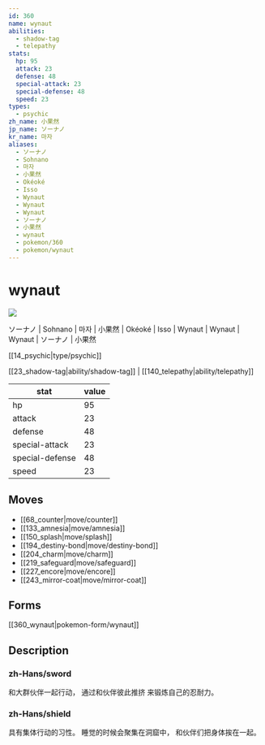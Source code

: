 ```yaml
---
id: 360
name: wynaut
abilities:
  - shadow-tag
  - telepathy
stats:
  hp: 95
  attack: 23
  defense: 48
  special-attack: 23
  special-defense: 48
  speed: 23
types:
  - psychic
zh_name: 小果然
jp_name: ソーナノ
kr_name: 마자
aliases:
  - ソーナノ
  - Sohnano
  - 마자
  - 小果然
  - Okéoké
  - Isso
  - Wynaut
  - Wynaut
  - Wynaut
  - ソーナノ
  - 小果然
  - wynaut
  - pokemon/360
  - pokemon/wynaut
---
```

# wynaut

![](https://raw.githubusercontent.com/PokeAPI/sprites/master/sprites/pokemon/360.png)

ソーナノ | Sohnano | 마자 | 小果然 | Okéoké | Isso | Wynaut | Wynaut | Wynaut | ソーナノ | 小果然

[[14_psychic|type/psychic]]

[[23_shadow-tag|ability/shadow-tag]] | [[140_telepathy|ability/telepathy]]

|stat|value|
|---|---|
|hp|95|
|attack|23|
|defense|48|
|special-attack|23|
|special-defense|48|
|speed|23|


## Moves

- [[68_counter|move/counter]]
- [[133_amnesia|move/amnesia]]
- [[150_splash|move/splash]]
- [[194_destiny-bond|move/destiny-bond]]
- [[204_charm|move/charm]]
- [[219_safeguard|move/safeguard]]
- [[227_encore|move/encore]]
- [[243_mirror-coat|move/mirror-coat]]

## Forms



[[360_wynaut|pokemon-form/wynaut]]

## Description

### zh-Hans/sword

和大群伙伴一起行动，
通过和伙伴彼此推挤
来锻炼自己的忍耐力。

### zh-Hans/shield

具有集体行动的习性。
睡觉的时候会聚集在洞窟中，
和伙伴们把身体挨在一起。

